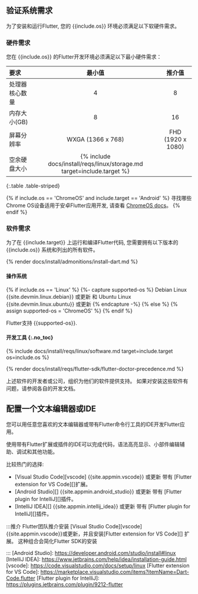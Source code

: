 ## 验证系统需求

为了安装和运行Flutter,
您的 {{include.os}} 环境必须满足以下软硬件需求。

### 硬件需求

您在 {{include.os}} 的Flutter开发环境必须满足以下最小硬件需求：

|     要求                      |                                    最小值                                |    推介值     |
|:-----------------------------|:------------------------------------------------------------------------:|:-------------------:|
| 处理器核心数量                 | 4                                                                        | 8                   |
| 内存大小(GB)                  | 8                                                                        | 16                  |
| 屏幕分辨率                     | WXGA (1366 x 768)                                                        | FHD (1920 x 1080)   |
| 空余硬盘大小                   | {% include docs/install/reqs/linux/storage.md target=include.target %}

{:.table .table-striped}

{% if include.os == 'ChromeOS' and include.target == 'Android' %}
寻找哪些Chrome OS设备适用于安卓Flutter应用开发,
请查看 [ChromeOS docs][chromeos-docs]。
{% endif %}

[chromeos-docs]: https://chromeos.dev/en/android-environment

### 软件需求

为了在 {{include.target}} 上运行和编译Flutter代码,
您需要拥有以下版本的 {{include.os}} 系统和列出的所有软件。

{% render docs/install/admonitions/install-dart.md %}

#### 操作系统

{% if include.os == 'Linux' %}
{%- capture supported-os %}
Debian Linux {{site.devmin.linux.debian}} 或更新
和 Ubuntu Linux {{site.devmin.linux.ubuntu}} 或更新
{% endcapture -%}
{% else %}
{% assign supported-os = 'ChromeOS' %}
{% endif %}

Flutter支持 {{supported-os}}.

#### 开发工具 {:.no_toc}

{% include docs/install/reqs/linux/software.md target=include.target os=include.os %}

{% render docs/install/reqs/flutter-sdk/flutter-doctor-precedence.md %}

上述软件的开发者或公司，组织为他们的软件提供支持。
如果对安装这些软件有问题，请参阅各自的开发文档。

## 配置一个文本编辑器或IDE

您可以用任意您喜欢的文本编辑器或带有Flutter命令行工具的IDE开发Flutter应用。


使用带有Flutter扩展或插件的IDE可以完成代码，语法高亮显示、小部件编辑辅助、调试和其他功能。

比较热门的选择:

* [Visual Studio Code][vscode] {{site.appmin.vscode}} 或更新
  带有 [Flutter extension for VS Code][]扩展。
* [Android Studio][] {{site.appmin.android_studio}} 或更新
  带有 [Flutter plugin for IntelliJ][]插件。
* [IntelliJ IDEA][] {{site.appmin.intellij_idea}} 或更新
  带有 [Flutter plugin for IntelliJ][]插件。

:::推介
Flutter团队推介安装 [Visual Studio Code][vscode]
{{site.appmin.vscode}}或更新，并且安装[Flutter extension for VS Code][] 扩展。
这种组合会简化Flutter SDK的安装

:::
[Android Studio]: https://developer.android.com/studio/install#linux
[IntelliJ IDEA]: https://www.jetbrains.com/help/idea/installation-guide.html
[vscode]: https://code.visualstudio.com/docs/setup/linux
[Flutter extension for VS Code]: https://marketplace.visualstudio.com/items?itemName=Dart-Code.flutter
[Flutter plugin for IntelliJ]: https://plugins.jetbrains.com/plugin/9212-flutter
